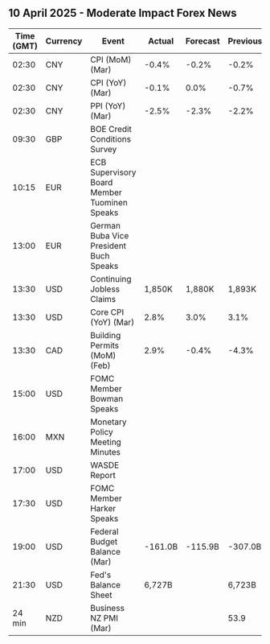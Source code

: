 ## 10 April 2025 - Moderate Impact Forex News

| Time (GMT) | Currency | Event | Actual | Forecast | Previous |
|------|----------|-------|--------|----------|----------|
| 02:30 | CNY | CPI (MoM) (Mar) | -0.4% | -0.2% | -0.2% |
| 02:30 | CNY | CPI (YoY) (Mar) | -0.1% | 0.0% | -0.7% |
| 02:30 | CNY | PPI (YoY) (Mar) | -2.5% | -2.3% | -2.2% |
| 09:30 | GBP | BOE Credit Conditions Survey |  |  |  |
| 10:15 | EUR | ECB Supervisory Board Member Tuominen Speaks |  |  |  |
| 13:00 | EUR | German Buba Vice President Buch Speaks |  |  |  |
| 13:30 | USD | Continuing Jobless Claims | 1,850K | 1,880K | 1,893K |
| 13:30 | USD | Core CPI (YoY) (Mar) | 2.8% | 3.0% | 3.1% |
| 13:30 | CAD | Building Permits (MoM) (Feb) | 2.9% | -0.4% | -4.3% |
| 15:00 | USD | FOMC Member Bowman Speaks |  |  |  |
| 16:00 | MXN | Monetary Policy Meeting Minutes |  |  |  |
| 17:00 | USD | WASDE Report |  |  |  |
| 17:30 | USD | FOMC Member Harker Speaks |  |  |  |
| 19:00 | USD | Federal Budget Balance (Mar) | -161.0B | -115.9B | -307.0B |
| 21:30 | USD | Fed's Balance Sheet | 6,727B |  | 6,723B |
| 24 min | NZD | Business NZ PMI (Mar) |  |  | 53.9 |
